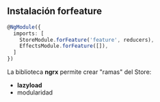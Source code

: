 ## Instalación __forfeature__

```typescript
@NgModule({
  imports: [
    StoreModule.forFeature('feature', reducers),
    EffectsModule.forFeature([]),
  ]
})
```

La biblioteca **ngrx** permite crear "ramas" del Store:
- **lazyload**
- modularidad